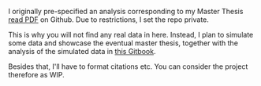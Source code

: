 I originally pre-specified an analysis corresponding to my Master Thesis [read PDF](https://github.com/Howquez/Are-there-hidden-Benefits-of-Monitoring/blob/master/Thesis.pdf) on Github. Due to restrictions, I set the repo private.

This is why you will not find any real data in here. Instead, I plan to simulate some data and showcase the eventual master thesis, together with the analysis of the simulated data in [this Gitbook](https://howquez.github.io/Are-there-hidden-Benefits-of-Monitoring/).

Besides that, I'll have to format citations etc. You can consider the project therefore as WIP.
